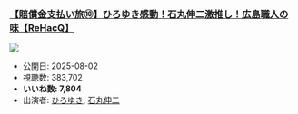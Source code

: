 ### [【賠償金支払い旅⑩】ひろゆき感動！石丸伸二激推し！広島職人の味【ReHacQ】](https://www.youtube.com/watch?v=cNONDXA1V18)
[![](https://img.youtube.com/vi/cNONDXA1V18/sddefault.jpg)](https://www.youtube.com/watch?v=cNONDXA1V18)
-   公開日: 2025-08-02
-   視聴数: 383,702
-   **いいね数: 7,804**
-   出演者: [ひろゆき](/rehacq_fan/people/ひろゆき "wikilink"), [石丸伸二](/rehacq_fan/people/石丸伸二 "wikilink")
